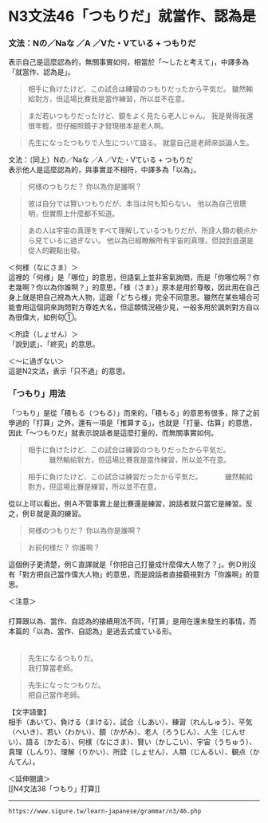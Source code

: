 # N3文法46「つもりだ」就當作、認為是


### 文法：Nの／Naな ／A ／Vた・Vている +  つもりだ  
表示自己是這麼認為的，無關事實如何，相當於「～したと考えて」，中譯多為「就當作、認為是」。

>相手に負けたけど、この試合は練習のつもりだったから平気だ。
雖然輸給對方，但這場比賽我是當作練習，所以並不在意。

>まだ若いつもりだったけど、鏡をよく見たら老人じゃん。
我是覺得我還很年輕，但仔細照鏡子才發現根本是老人啊。

>先生になったつもりで人生について語る。
就當自己是老師來談論人生。

文法：（同上）Nの／Naな ／A ／Vた・Vている +  つもりだ  
表示他人是這麼認為的，與事實並不相符，中譯多為「以為」。

>何様のつもりだ？
你以為你是誰啊？

>彼は自分では賢いつもりだが、本当は何も知らない。
他以為自己很聰明，但實際上什麼都不知道。

>あの人は宇宙の真理をすべて理解しているつもりだが、所詮人類の観点から見ているに過ぎない。
他以為已經瞭解所有宇宙的真理，但說到底還是從人的觀點出發。

＜何様（なにさま）＞  
這裡的「何様」是「哪位」的意思，但語氣上並非客氣詢問，而是「你哪位啊？你老幾啊？你以為你誰啊？」的意思，「様（さま）」原本是用於尊敬，因此用在自己身上就是把自己視為大人物，這跟「どちら様」完全不同意思。雖然在某些場合可能會用這個詞來詢問對方尊姓大名，但這類情況極少見，一般多用於諷刺對方自以為很偉大，如例句①。

＜所詮（しょせん）＞  
「說到底」、「終究」的意思。  
  
＜～に過ぎない＞  
這是N2文法，表示「只不過」的意思。

### 「つもり」用法

「つもり」是從「積もる（つもる）」而來的，「積もる」的意思有很多，除了之前學過的「打算」之外，還有一項是「推算する」，也就是「打量、估算」的意思，因此「～つもりだ」就表示說話者是這麼打量的，而無關事實如何。

>相手に負けたけど、この試合は練習のつもりだったから平気だ。
　　　雖然輸給對方，但這場比賽我是當作練習，所以並不在意。

>相手に負けたけど、この試合は練習だったから平気だ。
　　　雖然輸給對方，但這場比賽是練習，所以並不在意。

從以上可以看出，例Ａ不管事實上是比賽還是練習，說話者就只當它是練習。反之，例Ｂ就是真的練習。

>何様のつもりだ？
你以為你是誰啊？

>お前何様だ？
你誰啊？

這個例子更清楚，例Ｃ直譯就是「你把自己打量成什麼偉大人物了？」。例Ｄ則沒有「對方把自己當作偉大人物」的意思，而是說話者直接藐視對方「你誰啊」的意思。

＜注意＞  
　  
打算跟以為、當作、自認為的接續用法不同，「打算」是用在還未發生的事情，而本篇的「以為、當作、自認為」是過去式或ている形。  
　  
>先生になるつもりだ。  
 我打算當老師。  
 
>先生になったつもりだ。  
 把自己當作老師。

【文字語彙】  
相手（あいて）、負ける（まける）、試合（しあい）、練習（れんしゅう）、平気（へいき）、若い（わかい）、鏡（かがみ）、老人（ろうじん）、人生（じんせい）、語る（かたる）、何様（なにさま）、賢い（かしこい）、宇宙（うちゅう）、真理（しんり）、理解（りかい）、所詮（しょせん）、人類（じんるい）、観点（かんてん）。

＜延伸閱讀＞  
[[N4文法38「つもり」打算]]

---
`https://www.sigure.tw/learn-japanese/grammar/n3/46.php`